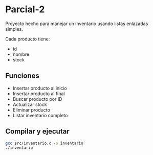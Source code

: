 # Parcial-2

Proyecto hecho para manejar un inventario usando listas enlazadas simples.

Cada producto tiene:
- id
- nombre
- stock

## Funciones
- Insertar producto al inicio
- Insertar producto al final
- Buscar producto por ID
- Actualizar stock
- Eliminar producto
- Listar inventario completo

## Compilar y ejecutar

```bash
gcc src/inventario.c -o inventario
./inventario
